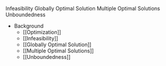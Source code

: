 Infeasibility
Globally Optimal Solution
Multiple Optimal Solutions
Unboundedness

- Background
	- [[Optimization]]
	- [[Infeasibility]]
	- [[Globally Optimal Solution]]
	- [[Multiple Optimal Solutions]]
	- [[Unboundedness]]